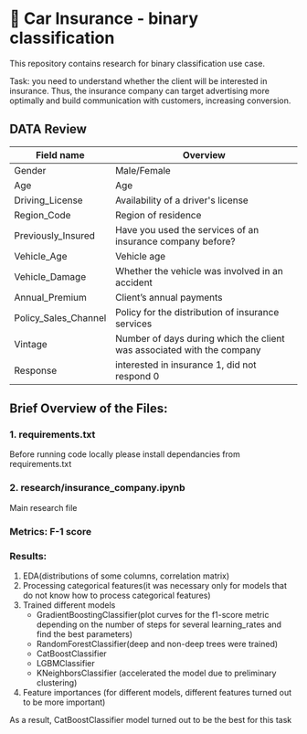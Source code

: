# 🚀 Car Insurance - binary classification

This repository contains research for binary classification use case.

Task: you need to understand whether the client will be interested in insurance. Thus, the insurance company can target advertising more optimally and build communication with customers, increasing conversion.

## DATA Review
| Field name | Overview |
| ------ | ------ |
| Gender | Male/Female |
| Age | Age |
| Driving_License | Availability of a driver's license |
| Region_Code | Region of residence |
| Previously_Insured | Have you used the services of an insurance company before? |
| Vehicle_Age | Vehicle age |
| Vehicle_Damage | Whether the vehicle was involved in an accident |
| Annual_Premium | Client’s annual payments  |
| Policy_Sales_Channel | Policy for the distribution of insurance services |
| Vintage | Number of days during which the client was associated with the company |
| Response | interested in insurance 1, did not respond 0 |

## Brief Overview of the Files:
### 1. requirements.txt
Before running code locally please install dependancies from requirements.txt

### 2. research/insurance_company.ipynb
Main research file

### Metrics: F-1 score

### Results:
1. EDA(distributions of some columns, correlation matrix)
2. Processing categorical features(it was necessary only for models that do not know how to process categorical features)
3. Trained different models
	- GradientBoostingClassifier(plot curves for the f1-score metric depending on the number of steps for several learning_rates and find the best parameters)
	- RandomForestClassifier(deep and non-deep trees were trained)
	- CatBoostClassifier
	- LGBMClassifier
	- KNeighborsClassifier (accelerated the model due to preliminary clustering)
4. Feature importances (for different models, different features turned out to be more important)


As a result, CatBoostClassifier model turned out to be the best for this task




